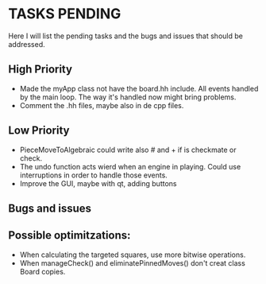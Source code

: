 # TASKS PENDING

Here I will list the pending tasks and the bugs and issues that should be addressed.

## High Priority

* Made the myApp class not have the board.hh include. All events handled by the main loop. The way it's handled now might bring problems.
* Comment the .hh files, maybe also in de cpp files.

## Low Priority

* PieceMoveToAlgebraic could write also # and + if is checkmate or check.
* The undo function acts wierd when an engine in playing. Could use interruptions in order to handle those events.
* Improve the GUI, maybe with qt, adding buttons

## Bugs and issues

## Possible optimitzations:

* When calculating the targeted squares, use more bitwise operations.
* When manageCheck() and eliminatePinnedMoves() don't creat class Board copies.